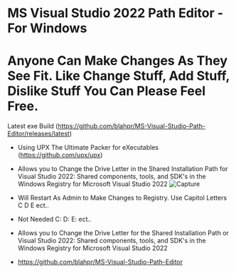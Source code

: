 # MS Visual Studio 2022 Path Editor - For Windows
# Anyone Can Make Changes As They See Fit. Like Change Stuff, Add Stuff, Dislike Stuff You Can Please Feel Free.
Latest exe Build (https://github.com/blahpr/MS-Visual-Studio-Path-Editor/releases/latest)
* Using UPX The Ultimate Packer for eXecutables (https://github.com/upx/upx)
* Allows you to Change the Drive Letter in the Shared Installation Path for Visual Studio 2022: Shared components, tools, and SDK's in the Windows Registry for Microsoft Visual Studio 2022
![Capture](https://github.com/user-attachments/assets/168a4961-fb57-4a96-89fa-16b80f8aba35)

* Will Restart As Admin to Make Changes to Registry. Use Capitol Letters C D E ect..
* Not Needed C: D: E: ect..
* Allows you to Change the Drive Letter for the Shared Installation Path or Visual Studio 2022: Shared components, tools, and SDK's in the Windows Registry for Microsoft Visual Studio 2022

* https://github.com/blahpr/MS-Visual-Studio-Path-Editor
